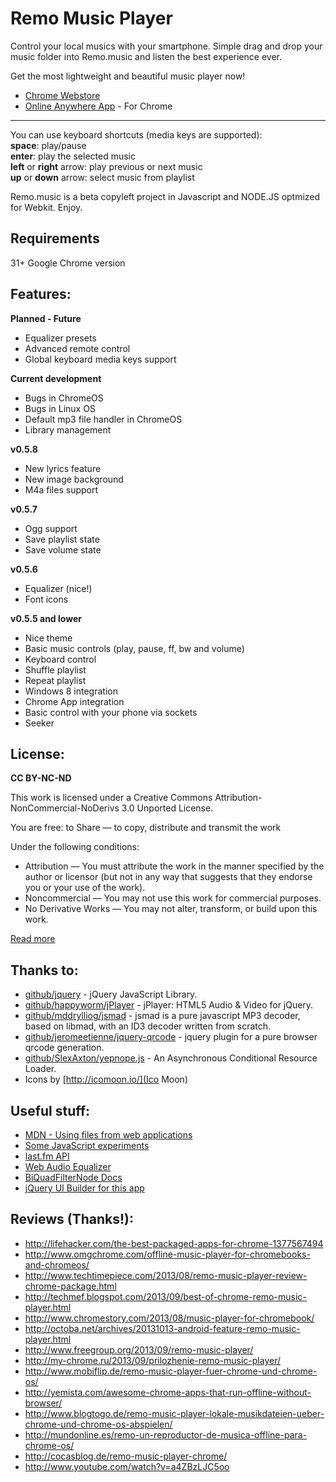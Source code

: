 Remo Music Player
=================

Control your local musics with your smartphone. Simple drag and drop your music folder into Remo.music and listen the best experience ever.

Get the most lightweight and beautiful music player now!

*	[Chrome Webstore](https://chrome.google.com/webstore/detail/remo-music-player/ajilpdcmebalpffmjjopcingplogifhb)
*	[Online Anywhere App](http://remomusic.herokuapp.com) - For Chrome

-----------------

You can use keyboard shortcuts (media keys are supported):   
	**space**: play/pause   
	**enter**: play the selected music   
	**left** or **right** arrow: play previous or next music   
	**up** or **down** arrow: select music from playlist

Remo.music is a beta copyleft project in Javascript and NODE.JS optmized for Webkit. Enjoy.

Requirements
------------
31+ Google Chrome version

Features:
---------
**Planned - Future**
* Equalizer presets
* Advanced remote control
* Global keyboard media keys support

**Current development**
* Bugs in ChromeOS
* Bugs in Linux OS
* Default mp3 file handler in ChromeOS
* Library management

**v0.5.8**
- New lyrics feature
- New image background
- M4a files support

**v0.5.7**
* Ogg support
* Save playlist state
* Save volume state

**v0.5.6**
* Equalizer (nice!)
* Font icons

**v0.5.5 and lower**
* Nice theme
* Basic music controls (play, pause, ff, bw and volume)
* Keyboard control
* Shuffle playlist
* Repeat playlist
* Windows 8 integration
* Chrome App integration
* Basic control with your phone via sockets
* Seeker


License:
--------
**CC BY-NC-ND**

This work is licensed under a Creative Commons Attribution-NonCommercial-NoDerivs 3.0 Unported License.

You are free: to Share — to copy, distribute and transmit the work

Under the following conditions:

*	Attribution — You must attribute the work in the manner specified by the author or licensor (but not in any way that suggests that they endorse you or your use of the work).
*	Noncommercial — You may not use this work for commercial purposes.
*	No Derivative Works — You may not alter, transform, or build upon this work.

[Read more](http://creativecommons.org/licenses/by-nc-nd/3.0/legalcode)

Thanks to:
----------

* 	[github/jquery](https://github.com/jquery/jquery) - jQuery JavaScript Library.
*	[github/happyworm/jPlayer](https://github.com/happyworm/jPlayer) - jPlayer: HTML5 Audio & Video for jQuery.
*	[github/mddrylliog/jsmad](https://github.com/nddrylliog/jsmad) - jsmad is a pure javascript MP3 decoder, based on libmad, with an ID3 decoder written from scratch.
*	[github/jeromeetienne/jquery-qrcode](https://github.com/jeromeetienne/jquery-qrcode) - jquery plugin for a pure browser qrcode generation.
*	[github/SlexAxton/yepnope.js](https://github.com/SlexAxton/yepnope.js) - An Asynchronous Conditional Resource Loader.
*	Icons by [http://icomoon.io/](Ico Moon)

Useful stuff:
-------------

*	[MDN - Using files from web applications](https://developer.mozilla.org/en-US/docs/Using_files_from_web_applications)
*	[Some JavaScript experiments](https://github.com/migerh/js-experiments/tree/master/fileapi/)
*	[last.fm API](http://www.last.fm/api/)
*	[Web Audio Equalizer](http://helpknow.com/eq/)
*	[BiQuadFilterNode Docs](http://www.w3.org/2011/audio/drafts/1WD/WebAudio/#BiquadFilterNode-section)
*	[jQuery UI Builder for this app](http://jqueryui.com/download/#!version=1.10.3&themeParams=none&components=1110000000000000100000000000000000)

Reviews (Thanks!):
------------------
*	http://lifehacker.com/the-best-packaged-apps-for-chrome-1377567494
*	http://www.omgchrome.com/offline-music-player-for-chromebooks-and-chromeos/
*	http://www.techtimepiece.com/2013/08/remo-music-player-review-chrome-package.html
*	http://techmef.blogspot.com/2013/09/best-of-chrome-remo-music-player.html
*	http://www.chromestory.com/2013/08/music-player-for-chromebook/
*	http://octoba.net/archives/20131013-android-feature-remo-music-player.html
*	http://www.freegroup.org/2013/09/remo-music-player/
*	http://my-chrome.ru/2013/09/prilozhenie-remo-music-player/
*	http://www.mobiflip.de/remo-music-player-fuer-chrome-und-chrome-os/
*	http://yemista.com/awesome-chrome-apps-that-run-offline-without-browser/
*	http://www.blogtogo.de/remo-music-player-lokale-musikdateien-ueber-chrome-und-chrome-os-abspielen/
*	http://mundonline.es/remo-un-reproductor-de-musica-offline-para-chrome-os/
*	http://cocasblog.de/remo-music-player-chrome/
*	http://www.youtube.com/watch?v=a4ZBzLJC5oo